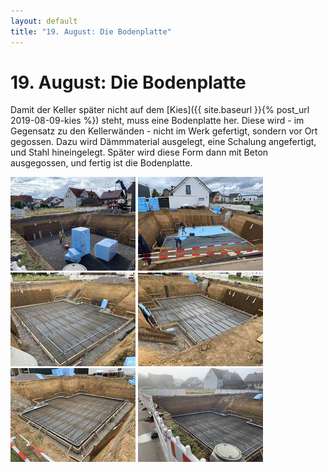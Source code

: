 ```yaml
---
layout: default
title: "19. August: Die Bodenplatte"
---
```


# 19. August: Die Bodenplatte

Damit der Keller später nicht auf dem [Kies]({{ site.baseurl }}{% post_url 2019-08-09-kies %}) steht, muss eine Bodenplatte her. Diese wird - im Gegensatz zu den Kellerwänden - nicht im Werk gefertigt, sondern vor Ort gegossen. Dazu wird Dämmmaterial ausgelegt, eine Schalung angefertigt, und Stahl hineingelegt. Später wird diese Form dann mit Beton ausgegossen, und fertig ist die Bodenplatte.

[![Dämmung und Vermessung](/assets/2019-08-19_IMG_2284-thumb.jpeg)](/assets/2019-08-19_IMG_2284.jpeg "Dämmung und Vermessung")
[![Folie über der Dämmung](/assets/2019-08-19_IMG_2286-thumb.jpeg)](/assets/2019-08-19_IMG_2286.jpeg "Folie über der Dämmung")
[![Die (fast) fertige Schalung](/assets/2019-08-19_IMG_2293-thumb.jpeg)](/assets/2019-08-19_IMG_2293.jpeg "Die (fast) fertige Schalung")
[![Andere Perspektive](/assets/2019-08-19_IMG_2295-thumb.jpeg)](/assets/2019-08-19_IMG_2295.jpeg "Andere Perspektive")
[![Ein Tag später](/assets/2019-08-20_IMG_2305-thumb.jpeg)](/assets/2019-08-20_IMG_2305.jpeg "Ein Tag später")
[![Zwei Tage später](/assets/2019-08-21_IMG_2309-thumb.jpeg)](/assets/2019-08-21_IMG_2309.jpeg "Zwei Tage später")
